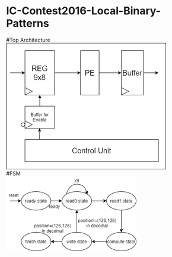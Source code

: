 # IC-Contest2016-Local-Binary-Patterns    
#Top Architecture    
![image](toparchitecture.png)  
#FSM    
![image](FSM.png)  